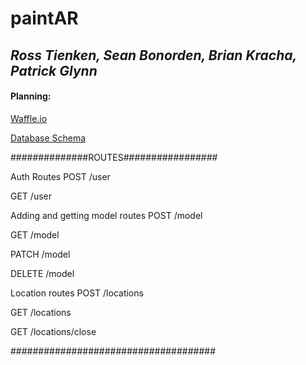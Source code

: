 # **paintAR**

## *Ross Tienken, Sean Bonorden, Brian Kracha, Patrick Glynn*

#### Planning:

[Waffle.io](https://waffle.io/RossTienken/paintAR)

[Database Schema](https://balsamiq.cloud/sxjyx/phz0c/rBBD3)

##############ROUTES#################

Auth Routes
POST /user

GET /user


Adding and getting model routes
POST /model

GET /model

PATCH /model

DELETE /model


Location routes
POST /locations

GET /locations

GET /locations/close

#####################################
